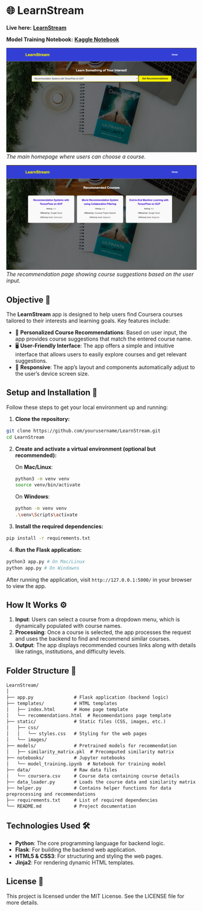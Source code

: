 # 🌐 LearnStream

**Live here:** [**LearnStream**](https://mechanical-oralia-bushra-e3bf072d.koyeb.app/)

**Model Training Notebook:** [**Kaggle Notebook**]()


![Homepage Screenshot](static/images/screenshot_index.png)
*The main homepage where users can choose a course.*

![Recommendation Screenshot](static/images/screenshot_recommendations.png)
*The recommendation page showing course suggestions based on the user input.*


## Objective 🎯

The **LearnStream** app is designed to help users find Coursera courses tailored to their interests and learning goals. Key features include:

- 🏫 **Personalized Course Recommendations**: Based on user input, the app provides course suggestions that match the entered course name.
- 🖥️ **User-Friendly Interface**: The app offers a simple and intuitive interface that allows users to easily explore courses and get relevant suggestions.
- 🔄 **Responsive**: The app’s layout and components automatically adjust to the user’s device screen size.


## Setup and Installation 🚀

Follow these steps to get your local environment up and running:

1.  **Clone the repository:**

```bash
git clone https://github.com/yourusername/LearnStream.git
cd LearnStream
```

2.  **Create and activate a virtual environment (optional but recommended):**
    
    On **Mac/Linux**:
    
    ```bash
    python3 -m venv venv
    source venv/bin/activate
    ```
    
    On **Windows**:
    
    ```bash
    python -m venv venv
    .\venv\Scripts\activate    
    ```
    
3.  **Install the required dependencies:**
    
```bash
pip install -r requirements.txt
```

4.  **Run the Flask application:**

```bash
python3 app.py # On Mac/Linux
python app.py # On Windowns
```

After running the application, visit `http://127.0.0.1:5000/` in your browser to view the app.


## How It Works ⚙️

1.  **Input**: Users can select a course from a dropdown menu, which is dynamically populated with course names.
2.  **Processing**: Once a course is selected, the app processes the request and uses the backend to find and recommend similar courses.
3.  **Output**: The app displays recommended courses links along with details like ratings, institutions, and difficulty levels.


## Folder Structure 📁

```plaintext
LearnStream/
│
├── app.py               # Flask application (backend logic)
├── templates/           # HTML templates
│   ├── index.html       # Home page template
│   └── recommendations.html  # Recommendations page template
├── static/              # Static files (CSS, images, etc.)
│   ├── css/
│   │   └── styles.css   # Styling for the web pages
│   └── images/
├── models/              # Pretrained models for recommendation
│   ├── similarity_matrix.pkl  # Precomputed similarity matrix
├── notebooks/           # Jupyter notebooks
│   └── model_training.ipynb  # Notebook for training model
├── data/                # Raw data files
│   └── coursera.csv     # Course data containing course details
├── data_loader.py       # Loads the course data and similarity matrix
├── helper.py            # Contains helper functions for data preprocessing and recommendations
├── requirements.txt     # List of required dependencies
└── README.md            # Project documentation
```


## Technologies Used 🛠️

-   **Python**: The core programming language for backend logic.
-   **Flask**: For building the backend web application.
-   **HTML5 & CSS3**: For structuring and styling the web pages.
-   **Jinja2**: For rendering dynamic HTML templates.


## License 📜

This project is licensed under the MIT License. See the LICENSE file for more details.
